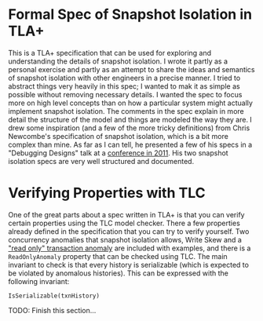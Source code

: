 # Formal Spec of Snapshot Isolation in TLA+

This is a TLA+ specification that can be used for exploring and understanding the details of snapshot isolation. I wrote it partly as a personal exercise and partly as an attempt to share the ideas and semantics of snapshot isolation with other engineers in a precise manner. I tried to abstract things very heavily in this spec; I wanted to mak it as simple as possible without removing necessary details. I wanted the spec to focus more on high level concepts than on how a particular system might actually implement snapshot isolation. The comments in the spec explain in more detail the structure of the model and things are modeled the way they are. I drew some inspiration (and a few of the more tricky definitions) from Chris Newcombe's specification of snapshot isolation, which is a bit more complex than mine. As far as I can tell, he presented a few of his specs in a "Debugging Designs" talk at a [conference in 2011](http://hpts.ws/papers/2011/agenda.html). His two snapshot isolation specs are very well structured and documented.

# Verifying Properties with TLC

One of the great parts about a spec written in TLA+ is that you can verify certain properties using the TLC model checker. There a few properties already defined in the specification that you can try to verify yourself. Two concurrency anomalies that snapshot isolation allows, Write Skew and a ["read only" transaction anomaly](https://www.cs.umb.edu/~poneil/ROAnom.pdf) are included with examples, and there is a `ReadOnlyAnomaly` property that can be checked using TLC. The main invariant to check is that every history is serializable (which is expected to be violated by anomalous histories). This can be expressed with the following invariant:

	IsSerializable(txnHistory)

TODO: Finish this section...